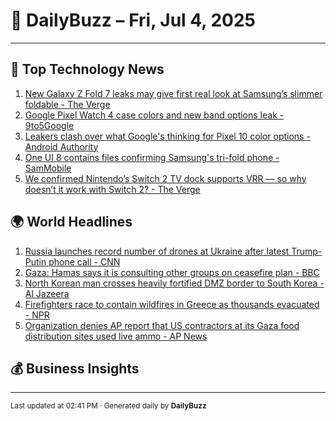 # 📰 DailyBuzz – Fri, Jul 4, 2025

---
## 🚀 Top Technology News

1. [New Galaxy Z Fold 7 leaks may give first real look at Samsung’s slimmer foldable - The Verge](https://news.google.com/rss/articles/CBMifEFVX3lxTE1OVU5MNTU0TVY0aWMzaGpfQ0QzLVVncXgtUFRUT0JzbVRmYVlxbE95TUNNVVpjY24yVE42U3NkcjVMVmZBT3AyaVE1RjZoMGtESjdhb0RLeEQtZm5RVmZpS29sR3lWcXN6UGN0NHZWNEZmN1ZRVmQ2NXdEeWo?oc=5)
2. [Google Pixel Watch 4 case colors and new band options leak - 9to5Google](https://news.google.com/rss/articles/CBMic0FVX3lxTFBLdmpKejFpSVlNcmpwR3p0eXRRUlNpY19WOXZUMmdjVHkxVDZOTFJpR2FuNWtRRGk4QzVNek5SQVA1X1F1QUlkUHdfVDVXRXZRdVZFMnhCNFJHX0VLUTRickVkc2tqMURmS0MwNGo1RDloRkE?oc=5)
3. [Leakers clash over what Google's thinking for Pixel 10 color options - Android Authority](https://news.google.com/rss/articles/CBMia0FVX3lxTE9OOWxnX0NwQTNWcjV1TWNRLWt5anBkVFFOaWVWVW0wa0RLN2htZ2ZxcEtFOWpQYk90SE5ScHQxOEk3bFM2d0NlYXYyS1k2cjRiekh2THpyOHIwV3p3eDZBSnhJaXRaZk95X1d3?oc=5)
4. [One UI 8 contains files confirming Samsung's tri-fold phone - SamMobile](https://news.google.com/rss/articles/CBMimgFBVV95cUxPemVTalVHbWVqeS15c05JWHR6UnV5SFZOWlFIWWxSOUVLbTNyM1NaSUtkMFI0a0FuY3U5S1hYNG9aRlJpbEZiWGl3eTVQNzZrNk9hUWdFdFZXc1VGRzU1RUNQMGpJLVlRa2o5VDdTM1N5ampXcE9pX3c0aW55OFRzREF0eTlzYUNjbC1kT0x1U21xaU90SC1mTW5n?oc=5)
5. [We confirmed Nintendo’s Switch 2 TV dock supports VRR — so why doesn’t it work with Switch 2? - The Verge](https://news.google.com/rss/articles/CBMikgFBVV95cUxPWDVob0dfM2RSbFVwWTgydUYtLU1IVVNJNnNJalFfSEU5eXJUQ0ktTmpPcS1aaF9DMkhmX3RiMXZCNUZ0MHJRS3dpWWduenBaYmR0TFJ1OXp5WGdWLTl2SlhPTlp3eGw4LXhOSlpCSkJTV3hEY2dTb3o3VFBMU0NTRll5U2dEMWdOblJ5X0JRUXlHdw?oc=5)

## 🌍 World Headlines

1. [Russia launches record number of drones at Ukraine after latest Trump-Putin phone call - CNN](https://news.google.com/rss/articles/CBMijgFBVV95cUxQbjh2aG1pOWNaeHg3dGxzZTFYNGdjS2E4d3NDbTZidlpPOWJyeXBjQWhBRHFDVjVTY2plVUNMY0RPVE5vdVdOVVNxTk82S2Vza0piUWVpWmZhWjhxSEpDWnZyZm8xQW84emxlZmE4MzJNd3hGOVNfX2VXeTdaMEtOOEJ4VXhfd0xFRVJnMERR0gGTAUFVX3lxTE13ZTB1MktkdHpXRVM2eU5KWVd0Q2MyWDJLM1JFMHNHNlpJeWk1a2trckJCN3Uzc2JqNzdyaEJFS1FJV0xvVEZUM0VxZllRTWtJTDhLZmlSUm0tUkJsUnVJbTFnQ3VLRGZUNDlyVDZ6VlpMV2IwZ3FVSXRXS2t0c3lDUFVXa3R0aW03UGR0NW1EQXNxcw?oc=5)
2. [Gaza: Hamas says it is consulting other groups on ceasefire plan - BBC](https://news.google.com/rss/articles/CBMiWkFVX3lxTE0tVDJlXzJSb3Y2QmtPVl9JTnFMa181dC1JcHV2aWF0bUhNREFYR0p0aDZ4clR1WmNiOUJnMjhhUVJqSHZYQWZ3ZUNuemd3S0t5Um05U3RpRGFGUdIBX0FVX3lxTE1XRmg1eTB6Y0xoTjA1bmE1dzJEOHd3MzBOS0JYTzF3T2hWWDY0U3plNUxfWG1nR2p1Tk1RY3ZzaFBoWWNZZk9WZTd4Q0FpZWdmcHBWUGVmV01pNnZGYzJZ?oc=5)
3. [North Korean man crosses heavily fortified DMZ border to South Korea - Al Jazeera](https://news.google.com/rss/articles/CBMirAFBVV95cUxNMEk1eHpsU0xTWUM0OVFnX3B0OTVVSGVnSWp6cE5QTUp4d3BySGpxSVQ0dk5USTNiZ2ZCNmNqeVN5V3BJY1pWV0dUZl94ZjZNTEFyVFBnTWtqc080a2NWQjgtSHM5QUc2UGlzbG5RQnNaRkdoRXFTeUtjaE4zUWh6VkFoNmM5R2FsTmlPMjM4b3Q2WEFHNkljd0c5WXB4SUpyY1BfTDFMQmxqS1pC0gGyAUFVX3lxTE5qX2p4Nks3TElTQmpVWHpZMDlEcW9SOXljQzR2anFqUjhicTNDWUtBeDljcUY4a2czOUlPUnFFRzEwbktQVnFMZlNBQWx3M2wzNTdvRkNxc1NWckI1d3h6NEZ1LU1Kd0otNWl5djREQ0hSY1NFTkpoYnlERWh4NHZaLXR1Z1VhVGI1bUhJM0k5X2VlOFR2Q2ZlNFJlQ2liR1ZvQnFfc0NiTjRCVUppQTA4R0E?oc=5)
4. [Firefighters race to contain wildfires in Greece as thousands evacuated - NPR](https://news.google.com/rss/articles/CBMiiAFBVV95cUxNMktmdjJtLUZFWW1VTGtsMWFzZTZtWUdKakhOcmpLN3ZKQnJkaWx0WHFvMEZHRFA0WlRXOFNhUFdPMnoxLXFPMWNjYl92N3hNNmRZaVBlVTZ6OVY5R2JvT1pjRm1uQ1BfZHMwaXhzcnUyZU9RWmhzSkRJY0ZWOXVxMms2STROQVo4?oc=5)
5. [Organization denies AP report that US contractors at its Gaza food distribution sites used live ammo - AP News](https://news.google.com/rss/articles/CBMioAFBVV95cUxQOTJPWmVKMGtTc2tLMFVYMmlsMzBuM1ZzanlqME1memlZZFBFYTRVeE5rTEhkd0RoeFR1cm9PcHp6WGYzS3FGRWxnZWJ6cTJRSUxpNGxZX200VUp1MmoxTUwzMGRNVk9MNVZtRklqRXlFZUpfSk1KR2Z0QWI2enRwX0NsUThqSHZKTmZNZEhXMFZnNTdJRXBlcWxVRFFoVFRK?oc=5)

## 💰 Business Insights


---

<sub>Last updated at 02:41 PM · Generated daily by **DailyBuzz**</sub>
